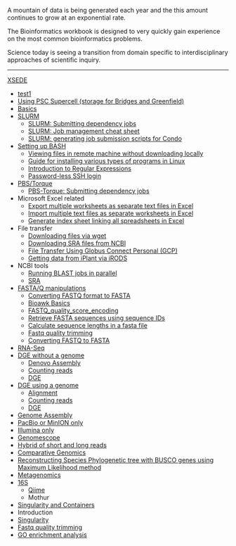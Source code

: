 

A mountain of data is being generated each year and the this amount continues to grow at an exponential rate.

The Bioinformatics workbook is designed to very quickly gain experience on the most common bioinformatics problems.


Science today is seeing a transition from domain specific to interdisciplinary approaches of scientific inquiry.


------
[XSEDE](xsede.md)


 * [test1](xsede/test1.md)
 * [Using PSC Supercell \(storage for Bridges and Greenfield\)](using-psc-supercell-storage-for-bridges-and-greenfield.md)
* [Basics](Basics/basics.md)
 * [SLURM](Basics/slurm.md)
   * [SLURM: Submitting dependency jobs](submitting-dependency-jobs-using-slurm.md)
   * [SLURM: Job management cheat sheet](slurm-job-management-cheat-sheet.md)
   * [SLURM: generating job submission scripts for Condo](creating-slurm-job-submission-scripts-for-condo.md)
 * [Setting up BASH](Basics/setting-up-bash-environment.md)
   * [Viewing files in remote machine without downloading locally](viewing-files-in-remote-machine-without-downloading-locally.md)
   * [Guide for installing various types of programs in Linux](guide-for-installing-various-types-of-programs-in-linux.md)
   * [Introduction to Regular Expressions](introduction-to-regular-expressions.md)
   * [Password-less SSH login](password-less-ssh-login.md)
 * [PBS/Torque](Basics/pbstorque/pbstorque.md)
   * [PBS-Torque: Submitting dependency jobs](submitting-dependency-jobs-using-pbs-torque.md)
 * Microsoft Excel related
   * [Export multiple worksheets as separate text files in Excel](export-multiple-worksheets-as-separate-text-files-in-excel.md)
   * [Import multiple text files as separate worksheets in Excel](import-multiple-text-files-as-separate-worksheets-in-excel.md)
   * [Generate index sheet linking all spreadsheets in Excel](generate-index-sheet-linking-all-spreadsheets-in-excel.md)
 * File transfer
   * [Downloading files via wget](downloading-files-via-wget.md)
   * [Downloading SRA files from NCBI](downloading-sra-files-from-ncbi.md)
   * [File Transfer Using Globus Connect Personal \(GCP\)](file-transfer-using-globus-connect-personal-gcp.md)
   * [Getting data from iPlant via iRODS](getting-data-from-iplant-via-irods.md)
 * NCBI tools
   * [Running BLAST jobs in parallel](running-blast-jobs-in-parallel.md)
   * [SRA](sra.md)
 * [FASTA/Q manipulations](fastaq-manipulations.md)
   * [Converting FASTQ format to FASTA](converting-fastq-format-to-fasta.md)
   * [Bioawk Basics](bioawk-basics.md)
   * [FASTQ\_quality\_score\_encoding](fastqquality-score-encoding.md)
   * [Retrieve FASTA sequences using sequence IDs](retrieve-fasta-sequences-using-sequence-ids.md)
   * [Calculate sequence lengths in a fasta file](calculate-sequence-lengths-in-a-fasta-file.md)
   * [Fastq quality trimming](fastq-quality-trimming.md)
   * [Converting FASTQ to FASTA](converting-fastq-to-fasta.md)
* [RNA-Seq](RNA-Seq/RNA-SeqIntro.md)
 * [DGE without a genome](RNA-Seq/RNA-SeqIntro/dge-without-a-genome.md)
   * [Denovo Assembly](RNA-Seq/RNA-SeqIntro/denovo-assembly.md)
   * [Counting reads](RNA-Seq/RNA-SeqIntro/counting-reads.md)
   * [DGE](RNA-Seq/RNA-SeqIntro/dge.md)
 * [DGE using a genome](RNA-Seq/RNA-SeqIntro/dge-using-a-genome.md)
   * [Alignment](RNA-Seq/RNA-SeqIntro/alignment.md)
   * [Counting reads](RNA-Seq/RNA-SeqIntro/counting-reads.md)
   * [DGE](RNA-Seq/RNA-SeqIntro/dge.md)
* [Genome Assembly](GenomeAssembly/GenomeAssemblyIntro.md)
 * [PacBio or MinION only](GenomeAssembly/GenomeAssemblyIntro/pacbio-or-minion-only.md)
 * [Illumina only](GenomeAssembly/GenomeAssemblyIntro/illumina-only.md)
 * [Genomescope](genomescope.md)
 * [Hybrid of short and long reads](GenomeAssembly/GenomeAssemblyIntro/hybrid-of-short-and-long-reads.md)
* [Comparative Genomics](comparative-genomics.md)
 * [Reconstructing Species Phylogenetic tree with BUSCO genes using Maximum Likelihood method](reconstructing-species-phylogenetic-tree-with-busco-genes-using-maximum-likelihood-method.md)
* [Metagenomics](Metagenomics/MetaGenomicsIntro.md)
 * [16S](16SIntro.md)
   * [Qiime](16SIntro/qiime.md)
   * Mothur
* [Singularity and Containers](singularity-and-containers.md)
 * Introduction
 * [Singularity](singularity.md)
* [Fastq quality trimming](fastq-quality-trimming.md)
* [GO enrichment analysis](go-enrichment-analysis.md)
